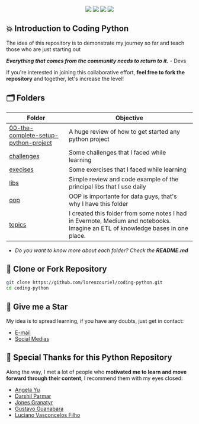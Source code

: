 <div align="center">
    <p>
	    <a name="stars"><img src="https://img.shields.io/github/stars/lorenzouriel/coding-python?style=for-the-badge"></a>
	    <a name="forks"><img src="https://img.shields.io/github/forks/lorenzouriel/coding-python?logoColor=green&style=for-the-badge"></a>
	    <a name="contributions"><img src="https://img.shields.io/github/contributors/lorenzouriel/coding-python?logoColor=green&style=for-the-badge"></a>
	    <a name="madeWith"><img src="https://img.shields.io/badge/Made%20with-Markdown-1f425f.svg?style=for-the-badge"></a>
    </p>
</div>

## 💥 Introduction to Coding Python
The idea of ​​this repository is to demonstrate my journey so far and teach those who are just starting out

***Everything that comes from the community needs to return to it.*** - Devs

If you're interested in joining this collaborative effort, **feel free to fork the repository** and together, let's increase the level!


## 🗂️ Folders
| Folder | Objective |
|---|---|
| [00-the-complete-setup-python-project](/00-the-complete-setup-python-project/README.md) | A huge review of how to get started any python project |
| [challenges](/challenges/) | Some challenges that I faced while learning |
| [execises](/exercises/) | Some exercises that I faced while learning |
| [libs](/libs/) | Simple review and code example of the principal libs that I use daily |
| [oop](/oop/) | OOP is importante for data guys, that's why I have this folder |
| [topics](/topics/) | I created this folder from some notes I had in Evernote, Medium and notebooks. Imagine an ETL of knowledge bases in one place. |

- *Do you want to know more about each folder? Check the **README.md***

## 💾 Clone or Fork Repository
```bash
git clone https://github.com/lorenzouriel/coding-python.git
cd coding-python
```


## 🏅 Give me a Star
My idea is to spread learning, if you have any doubts, just get in contact: 
- [E-mail](lorenzouriel@gmail.com)
- [Social Medias](https://linktr.ee/lorenzo_uriel)


## 🔮 Special Thanks for this Python Repository
Along the way, I met a lot of people who **motivated me to learn and move forward through their content**, I recommend them with my eyes closed:
- [Angela Yu](https://www.linkedin.com/in/angela-yu1/)
- [Darshil Parmar](https://www.linkedin.com/in/darshil-parmar/)
- [Jones Granatyr](https://www.linkedin.com/in/jones-granatyr-15398397/)
- [Gustavo Guanabara](https://www.linkedin.com/in/guanabara/)
- [Luciano Vasconcelos Filho](https://www.linkedin.com/in/lucianovasconcelosf/)